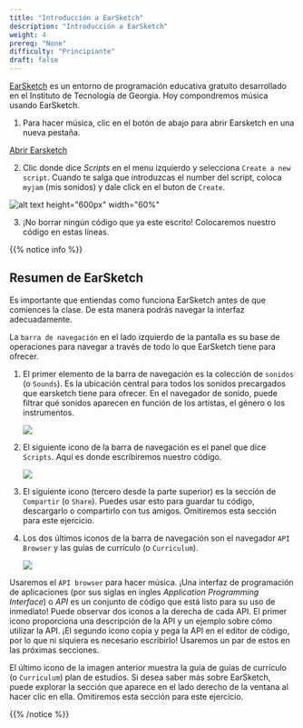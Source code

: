 ```yaml
---
title: "Introducción a EarSketch"
description: "Introducción a EarSketch"
weight: 4
prereq: "None"
difficulty: "Principiante"
draft: false
---
```


[EarSketch](https://en.wikipedia.org/wiki/EarSketch) es un entorno de programación educativa gratuito desarrollado en el Instituto de Tecnología de Georgia. Hoy compondremos música usando EarSketch. 

1. Para hacer música, clic en el botón de abajo para abrir Earsketch en una nueva pestaña.

<a class="my-2 mx-4 btn btn-info" href="https://earsketch.gatech.edu/earsketch2/" target="_blank">Abrir Earsketch</a>

2. Clic donde dice *Scripts* en el menu izquierdo y selecciona `Create a new script`. Cuando te salga que introduzcas el number del script, coloca `myjam` (mis sonidos) y dale click en el buton de `Create`.

![alt text height="600px" width="60%"](../gif/createanewscript.gif "New script demo")

3. ¡No borrar ningún código que ya este escrito! Colocaremos nuestro código en estas líneas.

{{% notice info %}} 

## Resumen de EarSketch

Es importante que entiendas como funciona EarSketch antes de que comiences la clase. De esta manera podrás navegar la interfaz adecuadamente. 

La `barra de navegación` en el lado izquierdo de la pantalla es su base de operaciones para navegar a través de todo lo que EarSketch tiene para ofrecer.

1. El primer elemento de la barra de navegación es la colección de `sonidos` (o `Sounds`). Es la ubicación central para todos los sonidos precargados que earsketch tiene para ofrecer. En el navegador de sonido, puede filtrar qué sonidos aparecen en función de los artistas, el género o los instrumentos.

    ![](../img/screenshot-navigation-sound-browser.png)

2. El siguiente icono de la barra de navegación es el panel que dice `Scripts`. Aquí es donde escribiremos nuestro código.

    ![](../img/screenshot-navigation-script.png)

3. El siguiente icono (tercero desde la parte superior) es la sección de `Compartir` (o `Share`). Puedes usar esto para guardar tu código, descargarlo o compartirlo con tus amigos. Omitiremos esta sección para este ejercicio.

4. Los dos últimos iconos de la barra de navegación son el navegador `API Browser` y las guías de currículo (o `Curriculum`).

    ![](../img/screenshot-navigation-api-curriculum.png)

Usaremos el  `API browser` para hacer música. ¡Una interfaz de programación de aplicaciones (por sus siglas en ingles *Application Programming Interface*) o *API* es un conjunto de código que está listo para su uso de inmediato! Puede observar dos iconos a la derecha de cada API. El primer icono proporciona una descripción de la API y un ejemplo sobre cómo utilizar la API. ¡El segundo icono copia y pega la API en el editor de código, por lo que ni siquiera es necesario escribirlo! Usaremos un par de estos en las próximas secciones.

El último icono de la imagen anterior muestra la guía de guías de currículo (o `Curriculum`) plan de estudios. Si desea saber más sobre EarSketch, puede explorar la sección que aparece en el lado derecho de la ventana al hacer clic en ella. Omitiremos esta sección para este ejercicio.

{{% /notice %}}